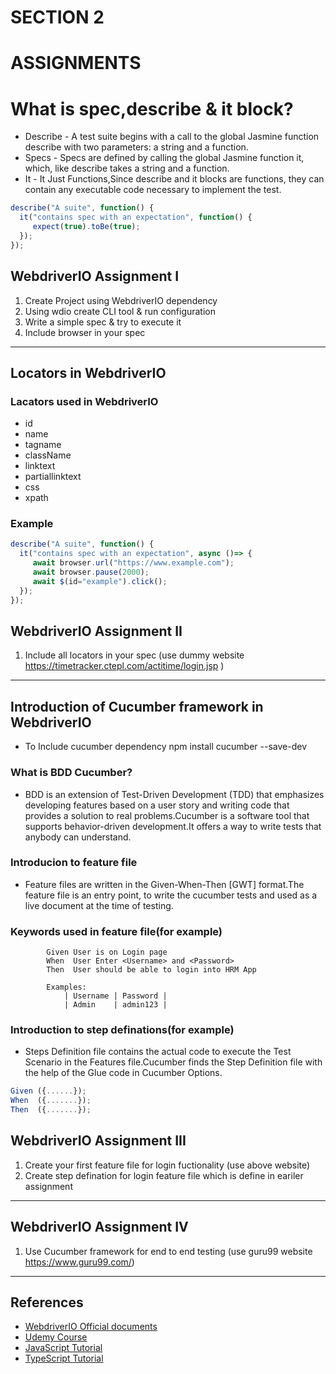 # SECTION 2

# ASSIGNMENTS

# What is spec,describe & it block?
* Describe - A test suite begins with a call to the global Jasmine function describe with two parameters: a string and a function.
* Specs - Specs are defined by calling the global Jasmine function it, which, like describe takes a string and a function.
* It - It Just Functions,Since describe and it blocks are functions, they can contain any executable code necessary to implement the test.

```javascript
describe("A suite", function() {
  it("contains spec with an expectation", function() {
     expect(true).toBe(true);
  });
});
```

## WebdriverIO Assignment I  

1) Create Project using WebdriverIO dependency
2) Using wdio create CLI tool & run configuration 
3) Write a simple spec & try to execute it
4) Include browser in your spec
-------

## Locators in WebdriverIO

### Lacators used in WebdriverIO
* id
* name
* tagname
* className
* linktext
* partiallinktext
* css
* xpath

### Example

```javascript
describe("A suite", function() {
  it("contains spec with an expectation", async ()=> {
     await browser.url("https://www.example.com");
     await browser.pause(2000);
     await $(id="example").click();	
  });
});
```

## WebdriverIO Assignment II 

1) Include all locators in your spec (use dummy website <https://timetracker.ctepl.com/actitime/login.jsp> )

------
## Introduction of Cucumber framework in WebdriverIO
* To Include cucumber dependency npm install cucumber --save-dev 


### What is BDD Cucumber?
* BDD is an extension of Test-Driven Development (TDD) that emphasizes developing features based on a user story and writing code that provides a solution to real problems.Cucumber is a software tool that supports behavior-driven development.It offers a way to write tests that anybody can understand.

### Introducion to feature file
* Feature files are written in the Given-When-Then [GWT] format.The feature file is an entry point, to write the cucumber tests and used as a live document at the time of testing.

### Keywords used in feature file(for example)
```javascipt
        Given User is on Login page
        When  User Enter <Username> and <Password>
        Then  User should be able to login into HRM App

        Examples:
            | Username | Password |
            | Admin    | admin123 |
```


### Introduction to step definations(for example)
* Steps Definition file contains the actual code to execute the Test Scenario in the Features file.Cucumber finds the Step Definition file with the help of the Glue code in Cucumber Options.

```javascript
Given ({......});
When  ({.......});
Then  ({.......});
```
## WebdriverIO Assignment III

1) Create your first feature file for login fuctionality (use above website)
2) Create step defination for login feature file which is define in eariler assignment

-------------
## WebdriverIO Assignment IV

1) Use Cucumber framework for end to end testing (use guru99 website <https://www.guru99.com/>)

--------

## References

* [WebdriverIO Official documents](https://webdriver.io/)
* [Udemy Course](https://www.udemy.com/course/webdriverio-tutorial-nodejs-javascript/)
* [JavaScript Tutorial](https://www.w3schools.com/js/)
* [TypeScript Tutorial](https://www.w3schools.com/typescript/index.php)







